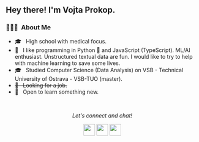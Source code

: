 <h2> Hey there! I'm Vojta Prokop.</h2>

<h3> 👨🏻‍💻 &nbsp;About Me </h3>

- 🎓 &nbsp; High school with medical focus.
- 🤔 &nbsp; I like programming in Python 🐍 and JavaScript (TypeScript). ML/AI enthusiast. Unstructured textual data are fun. I would like to try to help with machine learning to save some lives.
- 🎓 &nbsp; Studied Computer Science (Data Analysis) on VSB - Technical University of Ostrava - VSB-TUO (master).
- <del>💼 &nbsp; Looking for a job.</del>
- 🌱 &nbsp; Open to learn something new.

<br/>

<p align="center">
  <i>Let's connect and chat!</i>

  <p align="center">
    <a href="https://twitter.com/VojtechProkop" alt="Twitter"><img src="https://github.com/nitish-awasthi/nitish-awasthi/blob/master/twitter.png" height="30" width="30"></a>     
    <a href="https://www.linkedin.com/in/vojta-prokop-91b71b1a0/" alt="Linkedin"><img src="https://github.com/nitish-awasthi/nitish-awasthi/blob/master/174857.png" height="30" width="30"></a>
    <a href="mailto:prokop.vojtech@gmail.com" alt="Contact me"><img src="https://github.com/nitish-awasthi/nitish-awasthi/blob/master/gmail-512.webp" height="30" width="30"></a>
  </p>

